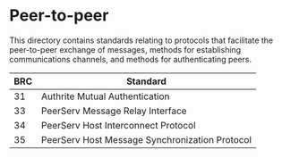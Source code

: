 # Peer-to-peer

This directory contains standards relating to protocols that facilitate the peer-to-peer exchange of messages, methods for establishing communications channels, and methods for authenticating peers.

BRC | Standard
-----|------------------
31   | Authrite Mutual Authentication
33   | PeerServ Message Relay Interface
34   | PeerServ Host Interconnect Protocol
35   | PeerServ Host Message Synchronization Protocol
